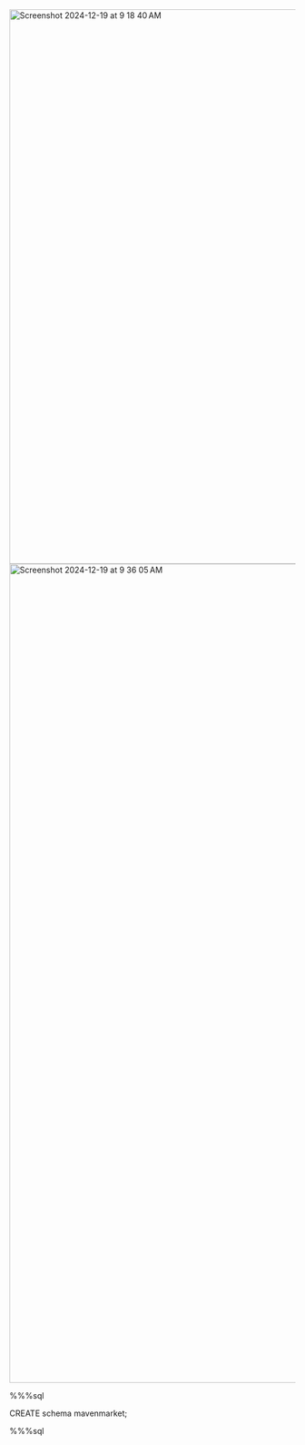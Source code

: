 <img width="975" alt="Screenshot 2024-12-19 at 9 18 40 AM" src="https://github.com/user-attachments/assets/d681d0c0-30d9-48c9-8ce2-d86ed2b739a3" />

<img width="1440" alt="Screenshot 2024-12-19 at 9 36 05 AM" src="https://github.com/user-attachments/assets/8b8a0b20-27a9-4ef2-894a-4d400bba2a0c" />


%%%sql

CREATE schema mavenmarket;

%%%sql
